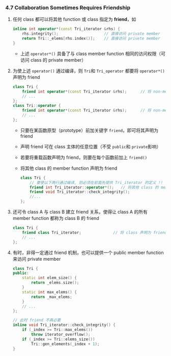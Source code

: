 ### 4.7 Collaboration Sometimes Requires Friendship

1. 任何 class 都可以将其他 function 或 class 指定为 **friend**，如

    ```cpp
    inline int operator*(const Tri_iterator &rhs) {
        rhs.integrity();					// 直接访问 private member
        return Tri::_elems[rhs.index()];	// 直接访问 privete member
    }
    ```

    - 上述 `operator*()` 具备了与 class member function 相同的访问权限（可访问 class 的 private member）

2. 为使上述 `operator()` 通过编译，则 `Tri`和 `Tri_operator` 都要将 `operator*()` 声明为 friend

    ```cpp
    class Tri {
        friend int operator*(const Tri_iterator &rhs);		// 将 non-member function 声明为 friend
        // ...
    };
    class Tri::operator {
        friend int operator*(const Tri_iterator &rhs);		// 将 non-member function 声明为 friend
        // ...
    };
    ```

    - 只要在某函数原型（prototype）前加关键字 `friend`，即可将其声明为 friend
    - 声明 friend 可在 class 主体的任意位置（不受 `public`和 `private`影响）
    - 若要将重载函数声明为 friend，则要在每个函数前加上 `friend()`

    - 将其他 class 的 member function 声明为 friend

        ```cpp
        class Tri {
            // 要使以下两行通过编译, 则必须在前面先提供 Tri_iterator 的定义 !!
            friend int Tri_iterator::operator*();	// 将其他 class 的 member function 声明为 friend
            friend void Tri_iterator::check_integrity();
            //...
        };
        ```

3. 还可令 class A 与 class B 建立 friend 关系，使得让 class A 的所有 member function 都称为 class B 的 friend

    ```cpp
    class Tri {
        friend class Tri_iterator;				// 将 class 声明为 friend
        // ...
    };
    ```

4. 有时，非得一定通过 friend 机制，也可以提供一个  public member function 来访问 private member

    ```cpp
    class Tri {
    public:
        static int elem_size() {
            return _elems.size();
        }
        static int max_elems() {
            return _max_elems;
        }
        // ...
    };
    ```

    ```cpp
    // 此时 friend 不再必要
    inline void Tri_iterator::check_integrity() {
        if (_index >= Tri::max_elems())
            throw iterator_overflow();
        if (_index >= Tri::elems_size())
    		Tri::gen_elements(_index + 1);
    }
    ```

    

    





